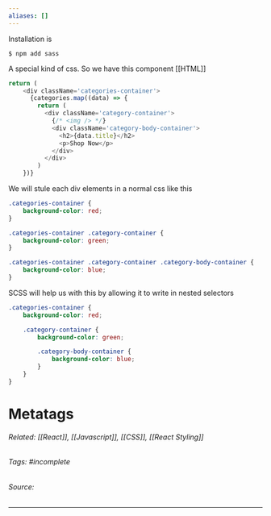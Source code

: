 ```yaml
---
aliases: []
---
```

Installation is 
```shell
$ npm add sass
```

A special kind of css. So we have this component [[HTML]]
```js
return (
    <div className='categories-container'>
      {categories.map((data) => {
        return (
          <div className='category-container'>
            {/* <img /> */}
            <div className='category-body-container'>
              <h2>{data.title}</h2>
              <p>Shop Now</p>
            </div>
          </div>
        )
    })}
```

We will stule each div elements in a normal css like this
```css
.categories-container {
	background-color: red;
}

.categories-container .category-container {
	background-color: green;
}

.categories-container .category-container .category-body-container {
	background-color: blue;
}
```

SCSS will help us with this by allowing it to write in nested selectors
```css
.categories-container {
	background-color: red;

	.category-container {
		background-color: green;

		.category-body-container {
			background-color: blue;
		}
	}
}
```


# Metatags
###### Related: [[React]], [[Javascript]], [[CSS]], [[React Styling]]
###### Tags: #incomplete 
###### Source: 

---